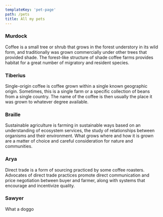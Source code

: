 ```yaml
---
templateKey: 'pet-page'
path: /pets
title: All my pets
---
```

### Murdock
Coffee is a small tree or shrub that grows in the forest understory in its wild form, and traditionally was grown commercially under other trees that provided shade. The forest-like structure of shade coffee farms provides habitat for a great number of migratory and resident species.

### Tiberius
Single-origin coffee is coffee grown within a single known geographic origin. Sometimes, this is a single farm or a specific collection of beans from a single country. The name of the coffee is then usually the place it was grown to whatever degree available.

### Braille
Sustainable agriculture is farming in sustainable ways based on an understanding of ecosystem services, the study of relationships between organisms and their environment. What grows where and how it is grown are a matter of choice and careful consideration for nature and communities.

### Arya
Direct trade is a form of sourcing practiced by some coffee roasters. Advocates of direct trade practices promote direct communication and price negotiation between buyer and farmer, along with systems that encourage and incentivize quality.

### Sawyer
What a doggo